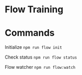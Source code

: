 # Flow Training

# Commands

Initialize
`npm run flow init`

Check status
`npm run flow status`

Flow watcher
`npm run flow:watch`

